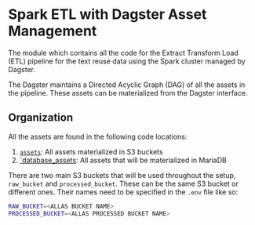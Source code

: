 # Spark ETL with Dagster Asset Management

The module which contains all the code for the Extract Transform Load (ETL) pipeline for the text reuse data using the Spark cluster managed by Dagster.

The Dagster maintains a Directed Acyclic Graph (DAG) of all the assets in the pipeline. These assets can be materialized from the Dagster interface.

## Organization

All the assets are found in the following code locations:

1. [`assets`](./assets/): All assets materialized in S3 buckets
2. [`database_assets](./database_assets/): All assets that will be materialized in MariaDB

There are two main S3 buckets that will be used throughout the setup, `raw_bucket` and `processed_bucket`. These can be the same S3 bucket or different ones. Their names need to be specified in the `.env` file like so:

```bash
RAW_BUCKET=<ALLAS BUCKET NAME>
PROCESSED_BUCKET=<ALLAS PROCESSED BUCKET NAME>
```


